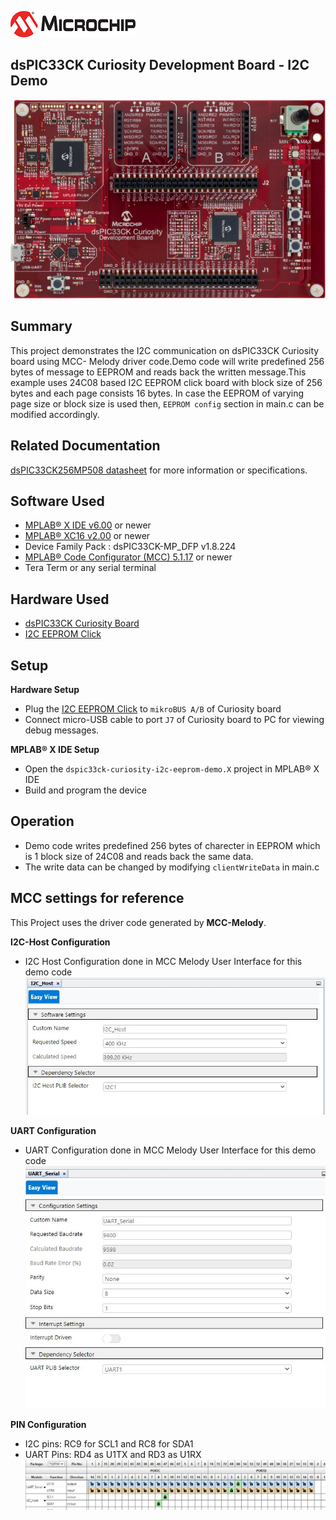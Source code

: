 ![image](images/microchip.jpg)

## dsPIC33CK Curiosity Development Board - I2C Demo

![Board](images/board.jpg)

## Summary

This project demonstrates the I2C communication on dsPIC33CK Curiosity board using MCC- Melody driver code.Demo code will write predefined 256 bytes of message to EEPROM and reads back the written message.This example uses 24C08 based I2C EEPROM click board with block size of 256 bytes and each page consists 16 bytes. In case the EEPROM of varying page size or block size is used then, `EEPROM config` section in main.c can be modified accordingly.

## Related Documentation

[dsPIC33CK256MP508 datasheet](https://www.microchip.com/dsPIC33CK256MP508) for more information or specifications.

## Software Used

- [MPLAB® X IDE v6.00](https://www.microchip.com/mplabx) or newer
- [MPLAB® XC16 v2.00](https://www.microchip.com/xc16) or newer
- Device Family Pack : dsPIC33CK-MP_DFP v1.8.224
- [MPLAB® Code Configurator (MCC) 5.1.17](https://www.microchip.com/mcc) or newer
- Tera Term or any serial terminal

## Hardware Used

- [dsPIC33CK Curiosity Board](https://www.microchip.com/dm330030)
- [I2C EEPROM Click](https://www.mikroe.com/eeprom-click)

## Setup

**Hardware Setup**

- Plug the [I2C EEPROM Click](https://www.mikroe.com/eeprom-click) to `mikroBUS A/B` of Curiosity board
- Connect micro-USB cable to port `J7` of Curiosity board to PC for viewing debug messages.

**MPLAB® X IDE Setup**

- Open the `dspic33ck-curiosity-i2c-eeprom-demo.X` project in MPLAB® X IDE
- Build and program the device

## Operation

- Demo code writes predefined 256 bytes of charecter in EEPROM which is 1 block size of 24C08 and reads back the same data.
- The write data can be changed by modifying `clientWriteData` in main.c

## MCC settings for reference

This Project uses the driver code generated by **MCC-Melody**.

**I2C-Host Configuration**

- I2C Host Configuration done in MCC Melody User Interface for this demo code<br>
  ![custom name](images/i2c.jpg)

**UART Configuration**

- UART Configuration done in MCC Melody User Interface for this demo code <br>
  ![uart settings](images/uart.jpg)

**PIN Configuration**

- I2C pins: RC9 for SCL1 and RC8 for SDA1
- UART Pins: RD4 as U1TX and RD3 as U1RX<br>
  ![pin selection](images/pins.jpg)
